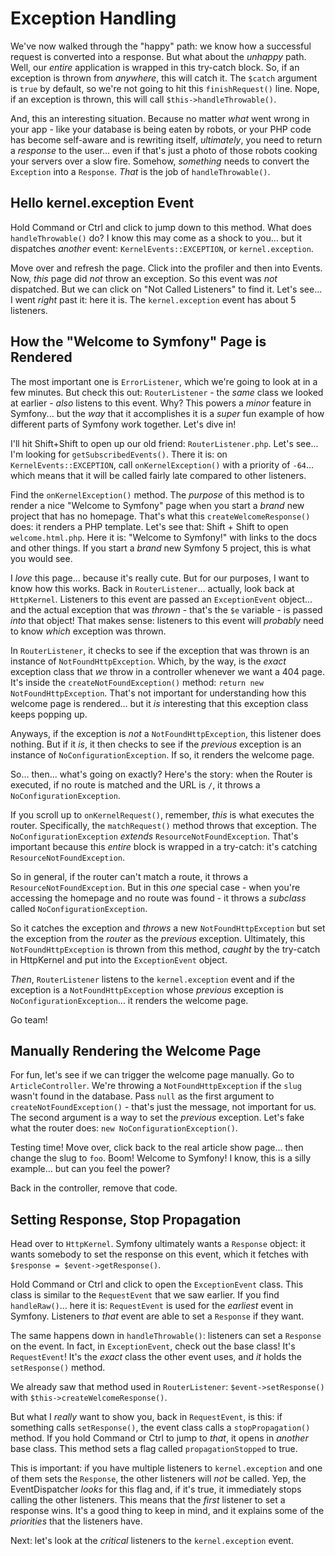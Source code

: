 # Exception Handling

We've now walked through the "happy" path: we know how a successful request is
converted into a response. But what about the *unhappy* path. Well, our
*entire* application is wrapped in this try-catch block. So, if an exception
is thrown from *anywhere*, this will catch it. The `$catch` argument is `true`
by default, so we're not going to hit this `finishRequest()` line. Nope, if an
exception is thrown, this will call `$this->handleThrowable()`.

And, this an interesting situation. Because no matter *what* went wrong in your
app - like your database is being eaten by robots, or your PHP code has become
self-aware and is rewriting itself, *ultimately*, you need to return a *response*
to the user... even if that's just a photo of those robots cooking your servers
over a slow fire. Somehow, *something* needs to convert the `Exception` into
a `Response`. *That* is the job of `handleThrowable()`.

## Hello kernel.exception Event

Hold Command or Ctrl and click to jump down to this method. What does
`handleThrowable()` do? I know this may come as a shock to you... but it dispatches
*another* event: `KernelEvents::EXCEPTION`, or `kernel.exception`.

Move over and refresh the page. Click into the profiler and then into Events. Now,
*this* page did *not* throw an exception. So this event was *not* dispatched.
But we can click on "Not Called Listeners" to find it. Let's see... I went
*right* past it: here it is. The `kernel.exception` event has about 5 listeners.

## How the "Welcome to Symfony" Page is Rendered

The most important one is `ErrorListener`, which we're going to look at in a few
minutes. But check this out: `RouterListener` - the *same* class we looked at
earlier - *also* listens to this event. Why? This powers a *minor* feature in
Symfony... but the *way* that it accomplishes it is a *super* fun example of how
different parts of Symfony work together. Let's dive in!

I'll hit Shift+Shift to open up our old friend: `RouterListener.php`. Let's see...
I'm looking for `getSubscribedEvents()`. There it is: on
`KernelEvents::EXCEPTION`, call `onKernelException()` with a priority of `-64`...
which means that it will be called fairly late compared to other listeners.

Find the `onKernelException()` method. The *purpose* of this method is to render
a nice "Welcome to Symfony" page when you start a *brand* new project that has
no homepage. That's what this `createWelcomeResponse()` does: it renders a PHP
template. Let's see that: Shift + Shift to open `welcome.html.php`. Here
it is: "Welcome to Symfony!" with links to the docs and other things. If you start
a *brand* new Symfony 5 project, this is what you would see.

I *love* this page... because it's really cute. But for our purposes, I want to
know how this works. Back in `RouterListener`... actually, look back at
`HttpKernel`. Listeners to this event are passed an `ExceptionEvent` object...
and the actual exception that was *thrown* - that's the `$e` variable - is passed
*into* that object! That makes sense: listeners to this event will *probably*
need to know *which* exception was thrown.

In `RouterListener`, it checks to see if the exception that was thrown is an
instance of `NotFoundHttpException`. Which, by the way, is the *exact* exception
class that *we* throw in a controller whenever we want a 404 page. It's inside
the `createNotFoundException()` method: `return new NotFoundHttpException`.
That's not important for understanding how this welcome page is rendered... but
it *is* interesting that this exception class keeps popping up.

Anyways, if the exception is *not* a `NotFoundHttpException`, this listener does
nothing. But if it *is*, it then checks to see if the *previous* exception is
an instance of `NoConfigurationException`. If so, it renders the welcome page.

So... then... what's going on exactly? Here's the story: when the Router is executed,
if no route is matched and the URL is `/`, it throws a `NoConfigurationException`.

If you scroll up to `onKernelRequest()`, remember, *this* is what executes the
router. Specifically, the `matchRequest()` method throws that exception. The
`NoConfigurationException` *extends* `ResourceNotFoundException`. That's important
because this *entire* block is wrapped in a try-catch: it's catching
`ResourceNotFoundException`.

So in general, if the router can't match a route, it throws a
`ResourceNotFoundException`. But in this *one* special case - when you're accessing
the homepage and no route was found - it throws a *subclass* called
`NoConfigurationException`.

So it catches the exception and *throws* a new `NotFoundHttpException` but
set the exception from the *router* as the *previous* exception. Ultimately,
this `NotFoundHttpException` is thrown from this method, *caught* by the try-catch
in HttpKernel and put into the `ExceptionEvent` object.

*Then*, `RouterListener` listens to the `kernel.exception` event and if the
exception is a `NotFoundHttpException` whose *previous* exception is
`NoConfigurationException`... it renders the welcome page.

Go team!

## Manually Rendering the Welcome Page

For fun, let's see if we can trigger the welcome page manually. Go to
`ArticleController`. We're throwing a `NotFoundHttpException` if the `slug` wasn't
found in the database. Pass `null` as the first argument to
`createNotFoundException()` - that's just the message, not important for us.
The second argument is a way to set the *previous* exception. Let's fake what
the router does: `new NoConfigurationException()`.

Testing time! Move over, click back to the real article show page... then change
the slug to `foo`. Boom! Welcome to Symfony! I know, this is a silly example... but
can you feel the power?

Back in the controller, remove that code.

## Setting Response, Stop Propagation

Head over to `HttpKernel`. Symfony ultimately wants a `Response` object: it wants
somebody to set the response on this event, which it fetches with
`$response = $event->getResponse()`.

Hold Command or Ctrl and click to open the `ExceptionEvent` class. This class
is similar to the `RequestEvent` that we saw earlier. If you find `handleRaw()`...
here it is: `RequestEvent` is used for the *earliest* event in Symfony. Listeners
to *that* event are able to set a `Response` if they want.

The same happens down in `handleThrowable()`: listeners can set a `Response` on
the event. In fact, in `ExceptionEvent`, check out the base class! It's
`RequestEvent`! It's the *exact* class the other event uses, and *it* holds the
`setResponse()` method.

We already saw that method used in `RouterListener`: `$event->setResponse()` with
`$this->createWelcomeResponse()`.

But what I *really* want to show you, back in `RequestEvent`, is this: if something
calls `setResponse()`, the event class calls a `stopPropagation()` method. If you
hold Command or Ctrl to jump to *that*, it opens in *another* base class. This
method sets a flag called `propagationStopped` to true.

This is important: if you have multiple listeners to `kernel.exception` and one
of them sets the `Response`, the other listeners will *not* be called. Yep, the
EventDispatcher *looks* for this flag and, if it's true, it immediately stops
calling the other listeners. This means that the *first* listener to set a response
wins. It's a good thing to keep in mind, and it explains some of the *priorities*
that the listeners have.

Next: let's look at the *critical* listeners to the `kernel.exception` event.
